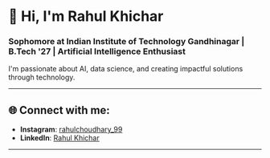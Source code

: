 # 👋 Hi, I'm Rahul Khichar

### Sophomore at Indian Institute of Technology Gandhinagar | B.Tech '27 | Artificial Intelligence Enthusiast

I'm passionate about AI, data science, and creating impactful solutions through technology.

---

## 🌐 Connect with me:

- **Instagram**: [rahulchoudhary_99](https://www.instagram.com/rahulchoudhary_99/)
- **LinkedIn**: [Rahul Khichar](https://www.linkedin.com/in/rahul-khichar-2106bb292/)

---

